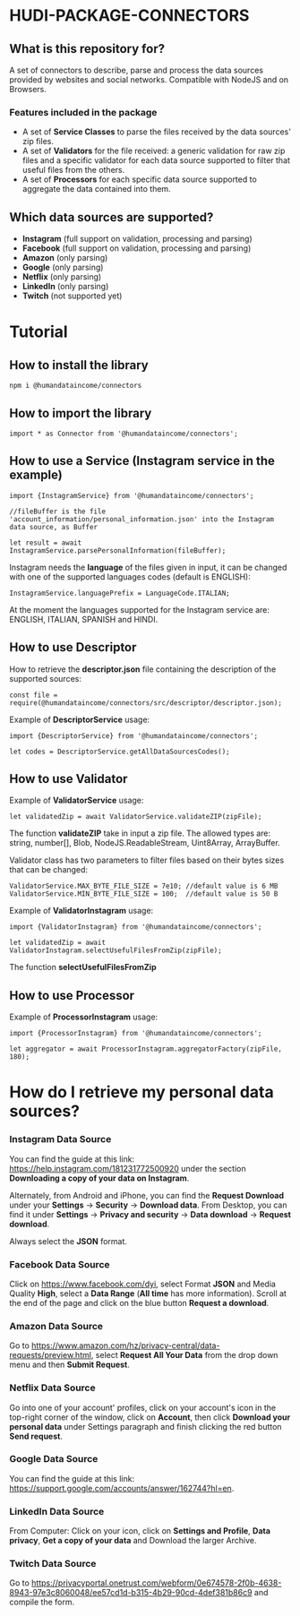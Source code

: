 # HUDI-PACKAGE-CONNECTORS #

## What is this repository for? ##
A set of connectors to describe, parse and process the data sources provided by websites and social networks. Compatible with NodeJS and on Browsers.

### Features included in the package ###
- A set of **Service Classes** to parse the files received by the data sources' zip files.
- A set of **Validators** for the file received: a generic validation for raw zip files and a specific validator for each data source supported to filter that useful files from the others.
- A set of **Processors** for each specific data source supported to aggregate the data contained into them.


## Which data sources are supported? ##
- **Instagram** (full support on validation, processing and parsing)
- **Facebook** (full support on validation, processing and parsing)
- **Amazon** (only parsing)
- **Google** (only parsing)
- **Netflix** (only parsing)
- **LinkedIn** (only parsing)
- **Twitch** (not supported yet)



# Tutorial #
## How to install the library ##
```
npm i @humandataincome/connectors
```
## How to import the library ##
```
import * as Connector from '@humandataincome/connectors';
```

## How to use a Service (Instagram service in the example) ##
```
import {InstagramService} from '@humandataincome/connectors';
```
```
//fileBuffer is the file 'account_information/personal_information.json' into the Instagram data source, as Buffer

let result = await InstagramService.parsePersonalInformation(fileBuffer);
```
Instagram needs the **language** of the files given in input, it can be changed with one of the supported languages codes (default is ENGLISH):
```
InstagramService.languagePrefix = LanguageCode.ITALIAN;
```
At the moment the languages supported for the Instagram service are: ENGLISH, ITALIAN, SPANISH and HINDI.
## How to use Descriptor ##
How to retrieve the **descriptor.json** file containing the description of the supported sources:
```
const file = require(@humandataincome/connectors/src/descriptor/descriptor.json);
```

Example of **DescriptorService** usage:
```
import {DescriptorService} from '@humandataincome/connectors';
```
```
let codes = DescriptorService.getAllDataSourcesCodes();
```

## How to use Validator ##
Example of **ValidatorService** usage:
```
let validatedZip = await ValidatorService.validateZIP(zipFile);
```
The function **validateZIP** take in input a zip file. The allowed types are: string, number[], Blob, NodeJS.ReadableStream, Uint8Array, ArrayBuffer.

Validator class has two parameters to filter files based on their bytes sizes that can be changed:
```
ValidatorService.MAX_BYTE_FILE_SIZE = 7e10; //default value is 6 MB
ValidatorService.MIN_BYTE_FILE_SIZE = 100;  //default value is 50 B
```

Example of **ValidatorInstagram** usage:
```
import {ValidatorInstagram} from '@humandataincome/connectors';
```
```
let validatedZip = await ValidatorInstagram.selectUsefulFilesFromZip(zipFile);
```
The function **selectUsefulFilesFromZip**
## How to use Processor ##
Example of **ProcessorInstagram** usage:
```
import {ProcessorInstagram} from '@humandataincome/connectors';
```
```
let aggregator = await ProcessorInstagram.aggregatorFactory(zipFile, 180);
```

# How do I retrieve my personal data sources? #

### Instagram Data Source ###
You can find the guide at this link: https://help.instagram.com/181231772500920 under the section **Downloading a copy of your data on Instagram**.

Alternately, from Android and iPhone, you can find the **Request Download** under your **Settings** -> **Security** -> **Download data**. From Desktop, you can find it under **Settings** -> **Privacy and security**
-> **Data download** -> **Request download**.

Always select the **JSON** format.


### Facebook Data Source ###
Click on https://www.facebook.com/dyi, select Format **JSON** and Media Quality **High**, select a **Data Range** (**All time** has more information). Scroll at the end of the page and click on the blue button **Request a download**.

### Amazon Data Source ###
Go to https://www.amazon.com/hz/privacy-central/data-requests/preview.html, select **Request All Your Data** from the drop down menu and then **Submit Request**.

### Netflix Data Source ###
Go into one of your account' profiles, click on your account's icon in the top-right corner of the window, click on **Account**, then click **Download your personal data** under Settings paragraph and finish clicking the red button **Send request**.

### Google Data Source ###
You can find the guide at this link: https://support.google.com/accounts/answer/162744?hl=en.

### LinkedIn Data Source ###
From Computer: Click on your icon, click on **Settings and Profile**, **Data privacy**, **Get a copy of your data** and Download the larger Archive.

### Twitch Data Source ###
Go to https://privacyportal.onetrust.com/webform/0e674578-2f0b-4638-8943-97e3c8060048/ee57cd1d-b315-4b29-90cd-4def381b86c9 and compile the form.

